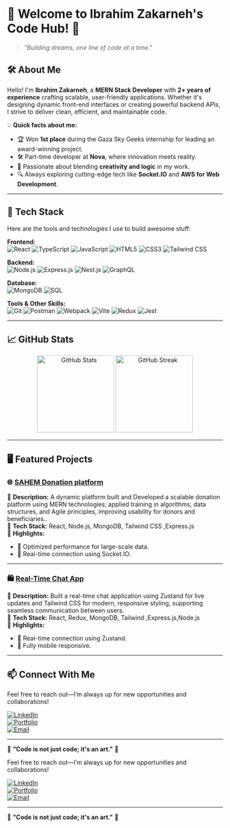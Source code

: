 # 👋 Welcome to Ibrahim Zakarneh's Code Hub! 🚀

> _"Building dreams, one line of code at a time."_

## 🛠️ About Me

Hello! I'm **Ibrahim Zakarneh**, a **MERN Stack Developer** with **2+ years of experience** crafting scalable, user-friendly applications. Whether it's designing dynamic front-end interfaces or creating powerful backend APIs, I strive to deliver clean, efficient, and maintainable code.

💡 **Quick facts about me:**  
- 🏆 Won **1st place** during the Gaza Sky Geeks internship for leading an award-winning project.  
- 🛠️ Part-time developer at **Nova**, where innovation meets reality.  
- 🎨 Passionate about blending **creativity and logic** in my work.  
- 🔍 Always exploring cutting-edge tech like **Socket.IO** and **AWS for Web Development**.  

---

## 🌟 Tech Stack

Here are the tools and technologies I use to build awesome stuff:

**Frontend:**  
![React](https://img.shields.io/badge/-React-blue?style=flat&logo=react&logoColor=white) ![TypeScript](https://img.shields.io/badge/-TypeScript-blue?style=flat&logo=typescript&logoColor=white) ![JavaScript](https://img.shields.io/badge/-JavaScript-yellow?style=flat&logo=javascript&logoColor=white) ![HTML5](https://img.shields.io/badge/-HTML5-orange?style=flat&logo=html5&logoColor=white) ![CSS3](https://img.shields.io/badge/-CSS3-blue?style=flat&logo=css3&logoColor=white) ![Tailwind CSS](https://img.shields.io/badge/-TailwindCSS-38B2AC?style=flat&logo=tailwind-css&logoColor=white)  

**Backend:**  
![Node.js](https://img.shields.io/badge/-Node.js-green?style=flat&logo=node.js&logoColor=white) ![Express.js](https://img.shields.io/badge/-Express.js-black?style=flat&logo=express&logoColor=white) ![Nest.js](https://img.shields.io/badge/-Nest.js-red?style=flat&logo=nestjs&logoColor=white) ![GraphQL](https://img.shields.io/badge/-GraphQL-pink?style=flat&logo=graphql&logoColor=white)  

**Database:**  
![MongoDB](https://img.shields.io/badge/-MongoDB-green?style=flat&logo=mongodb&logoColor=white) ![SQL](https://img.shields.io/badge/-SQL-lightgray?style=flat&logo=sqlite&logoColor=white)  

**Tools & Other Skills:**  
![Git](https://img.shields.io/badge/-Git-orange?style=flat&logo=git&logoColor=white) ![Postman](https://img.shields.io/badge/-Postman-orange?style=flat&logo=postman&logoColor=white) ![Webpack](https://img.shields.io/badge/-Webpack-blue?style=flat&logo=webpack&logoColor=white) ![Vite](https://img.shields.io/badge/-Vite-purple?style=flat&logo=vite&logoColor=white) ![Redux](https://img.shields.io/badge/-Redux-purple?style=flat&logo=redux&logoColor=white) ![Jest](https://img.shields.io/badge/-Jest-red?style=flat&logo=jest&logoColor=white)  

---

## 📈 GitHub Stats

<div align="center">  
  <img src="https://github-readme-stats.vercel.app/api?username=ibrahimzakarneh&show_icons=true&theme=radical" alt="GitHub Stats" height="180px"/>  
  <img src="https://github-readme-streak-stats.herokuapp.com/?user=ibrahimzakarneh&theme=radical" alt="GitHub Streak" height="180px"/>  
</div>  

---

## 🖥️ Featured Projects

### 🌐 [SAHEM Donation platform](https://sharecare-group-c-dp4v.onrender.com/)  
🔸 **Description:** A dynamic platform built and Developed a scalable donation platform using MERN technologies; applied training in algorithms, data
structures, and Agile principles, improving usability for donors and beneficiaries..  
🔸 **Tech Stack:** React, Node.js, MongoDB, Tailwind CSS ,Express.js  
🔸 **Highlights:**  
- 🚀 Optimized performance for large-scale data.  
- 🌟 Real-time connection using Socket.IO.  

---

### 🛍️ [Real-Time Chat App](https://chat-app-hyl9.onrender.com/login)  
🔸 **Description:** Built a real-time chat application using Zustand for live updates and Tailwind CSS for modern,
responsive styling, supporting seamless communication between users.  
🔸 **Tech Stack:** React, Redux, MongoDB, Tailwind ,Express.js,Node.js    
🔸 **Highlights:**  
- 🚀 Real-time connection using Zustand.  
- 📱 Fully mobile responsive.  

---

## 📫 Connect With Me

Feel free to reach out—I’m always up for new opportunities and collaborations!  

[![LinkedIn](https://img.shields.io/badge/-LinkedIn-blue?style=flat&logo=linkedin&logoColor=white)](https://www.linkedin.com/in/ibrahim-zakarneh-03b888253/)  
[![Portfolio](https://img.shields.io/badge/-Portfolio-black?style=flat&logo=github&logoColor=white)](https://react-portfolio-zvo6.onrender.com/)  
[![Email](https://img.shields.io/badge/-Email-red?style=flat&logo=gmail&logoColor=white)](mailto:https://github.com/ibrahim97zak?tab=repositories)  


---

🌟 **"Code is not just code; it's an art."** 🌟


Feel free to reach out—I’m always up for new opportunities and collaborations!  

[![LinkedIn](https://img.shields.io/badge/-LinkedIn-blue?style=flat&logo=linkedin&logoColor=white)](https://www.linkedin.com/in/ibrahimzakarneh/)  
[![Portfolio](https://img.shields.io/badge/-Portfolio-black?style=flat&logo=github&logoColor=white)](https://ibrahimzakarneh.github.io/)  
[![Email](https://img.shields.io/badge/-Email-red?style=flat&logo=gmail&logoColor=white)](mailto:ibrahimzakarneh.dev@gmail.com)  

---

🌟 **"Code is not just code; it's an art."** 🌟
